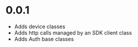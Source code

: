 # 0.0.1

- Adds device classes
- Adds http calls managed by an SDK client class
- Adds Auth base classes
